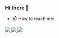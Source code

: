 ### Hi there 👋

<!--
**salmomascarenhas/salmomascarenhas** is a ✨ _special_ ✨ repository because its `README.md` (this file) appears on your GitHub profile.

Here are some ideas to get you started:

- 🔭 I’m currently working on ...
- 🌱 I’m currently learning ...
- 👯 I’m looking to collaborate on ...
- 🤔 I’m looking for help with ...
- 💬 Ask me about ...
- 📫 How to reach me: ...
- 😄 Pronouns: ...
- ⚡ Fun fact: ...
-->

- 📫 How to reach me:
<a href="https://www.linkedin.com/in/salmomascarenhas/" target="_blank">
<img src="https://user-images.githubusercontent.com/37513299/87187628-dbc8c280-c2c3-11ea-9d4d-35d3df4eb011.png?target=_blank" target="_blank" /> 
</a>

<a href="https://mail.google.com/mail/u/0/?view=cm&fs=1&to=salmo.cruz@gmail.com&tf=1" target="_blank">
<img src="https://user-images.githubusercontent.com/37513299/87187655-e84d1b00-c2c3-11ea-81c3-01ef30767656.png" target="_blank" /> 
</a>

<a href="https://instagram.com/salmomascarenhas" target="_blank">
<img src="https://user-images.githubusercontent.com/37513299/87187653-e71bee00-c2c3-11ea-83ff-5f86db00ae15.png" target="_blank" /> 
</a>
